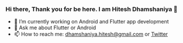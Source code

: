 ### Hi there, Thank you for be here. I am Hitesh Dhamshaniya 👋

- 🔭 I’m currently working on Android and Flutter app development
- 💬 Ask me about Flutter or Android
- 📫 How to reach me: dhamshaniya.hitesh@gmail.com or [Twitter](https://twitter.com/hiteshpatel1142)
<!--
**hitesh-dhamshaniya/hitesh-dhamshaniya** is a ✨ _special_ ✨ repository because its `README.md` (this file) appears on your GitHub profile.
Here are some ideas to get you started:

- 🔭 I’m currently working on Android and Flutter app development
- 💬 Ask me about Flutter or Android
- 📫 How to reach me: dhamshaniya.hitesh@gmail.com or @https://twitter.com/hiteshpatel1142
